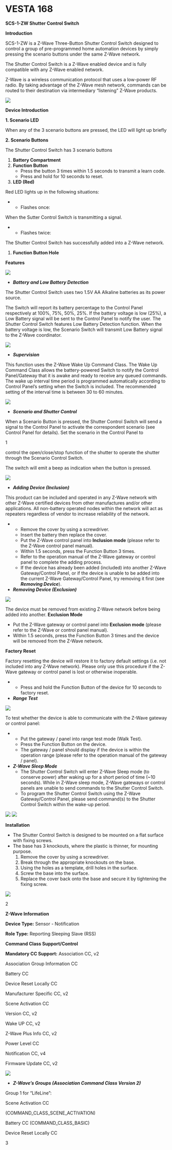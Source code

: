 # VESTA 168

**SCS-1-ZW Shutter Control Switch**

**Introduction**

SCS-1-ZW is a Z-Wave Three-Button Shutter Control Switch designed to control a group of pre-programmed home automation devices by simply pressing the scenario buttons under the same Z-Wave network.

The Shutter Control Switch is a Z-Wave enabled device and is fully compatible with any Z-Wave enabled network.

Z-Wave is a wireless communication protocol that uses a low-power RF radio. By taking advantage of the Z-Wave mesh network, commands can be routed to their destination via intermediary “listening” Z-Wave products.

![](<.gitbook/assets/0 (70).jpeg>)

**Device Introduction**

**1. Scenario LED**

When any of the 3 scenario buttons are pressed, the LED will light up briefly

**2. Scenario Buttons**

The Shutter Control Switch has 3 scenario buttons

1. **Battery Compartment**
2. **Function Button**
   * Press the button 3 times within 1.5 seconds to transmit a learn code.
   * Press and hold for 10 seconds to reset.
3. **LED (Red)**

Red LED lights up in the following situations:

*
  * Flashes once:

When the Sutter Control Switch is transmitting a signal.

*
  * Flashes twice:

The Shutter Control Switch has successfully added into a Z-Wave network.

1. **Function Button Hole**

**Features**

![](<.gitbook/assets/1 (65).jpeg>)

* _**Battery and Low Battery Detection**_

The Shutter Control Switch uses two 1.5V AA Alkaline batteries as its power source.

The Switch will report its battery percentage to the Control Panel respectively at 100%, 75%, 50%, 25%. If the battery voltage is low (25%), a Low Battery signal will be sent to the Control Panel to notify the user. The Shutter Control Switch features Low Battery Detection function. When the battery voltage is low, the Scenario Switch will transmit Low Battery signal to the Z-Wave coordinator.

![](<.gitbook/assets/2 (69).png>)

* _**Supervision**_

This function uses the Z-Wave Wake Up Command Class. The Wake Up Command Class allows the battery-powered Switch to notify the Control Panel/Gateway that it is awake and ready to receive any queued commands. The wake up interval time period is programmed automatically according to Control Panel’s setting when the Switch is included. The recommended setting of the interval time is between 30 to 60 minutes.

![](<.gitbook/assets/3 (68).png>)

* _**Scenario and Shutter Control**_

When a Scenario Button is pressed, the Shutter Control Switch will send a signal to the Control Panel to activate the correspondent scenario (see Control Panel for details). Set the scenario in the Control Panel to

1

control the open/close/stop function of the shutter to operate the shutter through the Scenario Control Switch.

The switch will emit a beep as indication when the button is pressed.

![](<.gitbook/assets/4 (68).png>)

* _**Adding Device (Inclusion)**_

This product can be included and operated in any Z-Wave network with other Z-Wave certified devices from other manufactures and/or other applications. All non-battery operated nodes within the network will act as repeaters regardless of vendor to increase reliability of the network.

*
  * Remove the cover by using a screwdriver.
  * Insert the battery then replace the cover.
  * Put the Z-Wave control panel into **Inclusion mode** (please refer to the Z-Wave control panel manual).
  * Within 1.5 seconds, press the Function Button 3 times.
  * Refer to the operation manual of the Z-Wave gateway or control panel to complete the adding process.
  * If the device has already been added (included) into another Z-Wave Gateway/Control Panel, or if the device is unable to be added into the current Z-Wave Gateway/Control Panel, try removing it first (see _**Removing Device**_).
* _**Removing Device (Exclusion)**_

![](<.gitbook/assets/5 (69).png>)

The device must be removed from existing Z-Wave network before being added into another. **Exclusion Mode**

* Put the Z-Wave gateway or control panel into **Exclusion mode** (please refer to the Z-Wave or control panel manual).
* Within 1.5 seconds, press the Function Button 3 times and the device will be removed from the Z-Wave network.

**Factory Reset**

Factory resetting the device will restore it to factory default settings (i.e. not included into any Z-Wave network). Please only use this procedure if the Z-Wave gateway or control panel is lost or otherwise inoperable.

*
  * Press and hold the Function Button of the device for 10 seconds to factory reset.
* _**Range Test**_

![](<.gitbook/assets/6 (49).png>)

To test whether the device is able to communicate with the Z-Wave gateway or control panel:

*
  * Put the gateway / panel into range test mode (Walk Test).
  * Press the Function Button on the device.
  * The gateway / panel should display if the device is within the operation range (please refer to the operation manual of the gateway / panel).
* _**Z-Wave Sleep Mode**_
  * The Shutter Control Switch will enter Z-Wave Sleep mode (to conserve power) after waking up for a short period of time (\~10 seconds). While in Z-Wave sleep mode, Z-Wave gateways or control panels are unable to send commands to the Shutter Control Switch.
  * To program the Shutter Control Switch using the Z-Wave Gateway/Control Panel, please send command(s) to the Shutter Control Switch within the wake-up period.

![](<.gitbook/assets/7 (43).png>) ![](<.gitbook/assets/8 (36).jpeg>)

**Installation**

* The Shutter Control Switch is designed to be mounted on a flat surface with fixing screws.
* The base has 3 knockouts, where the plastic is thinner, for mounting purpose.
  1. Remove the cover by using a screwdriver.
  2. Break through the appropriate knockouts on the base.
  3. Using the holes as a template, drill holes in the surface.
  4. Screw the base into the surface.
  5. Replace the cover back onto the base and secure it by tightening the fixing screw.

![](<.gitbook/assets/9 (22).jpeg>)

2

**Z-Wave Information**

**Device Type:** Sensor - Notification

**Role Type:** Reporting Sleeping Slave (RSS)

**Command Class Support/Control**

**Mandatory CC Support:** Association CC, v2

Association Group Information CC

Battery CC

Device Reset Locally CC

Manufacturer Specific CC, v2

Scene Activation CC

Version CC, v2

Wake UP CC, v2

Z-Wave Plus Info CC, v2

Power Level CC

Notification CC, v4

Firmware Update CC, v2

![](<.gitbook/assets/10 (42).png>)

* _**Z-Wave’s Groups (Association Command Class Version 2)**_

Group 1 for “LifeLine”:

Scene Activation CC

(COMMAND\_CLASS\_SCENE\_ACTIVATION)

Battery CC (COMMAND\_CLASS\_BASIC)

Device Reset Locally CC

3
